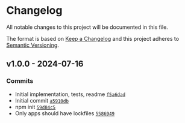 # Changelog

All notable changes to this project will be documented in this file.

The format is based on [Keep a Changelog](https://keepachangelog.com/en/1.0.0/)
and this project adheres to [Semantic Versioning](https://semver.org/spec/v2.0.0.html).

## v1.0.0 - 2024-07-16

### Commits

- Initial implementation, tests, readme [`f5a6dad`](https://github.com/ljharb/coauthors/commit/f5a6dad10445ad05a68068f6ad3b26edb083692c)
- Initial commit [`a5910db`](https://github.com/ljharb/coauthors/commit/a5910dbc978d750e2df06ce3cc299254554141b3)
- npm init [`59d84c5`](https://github.com/ljharb/coauthors/commit/59d84c57111a3209e582b753dfb34b6d7c3deea8)
- Only apps should have lockfiles [`5586949`](https://github.com/ljharb/coauthors/commit/5586949ef7845a961fda4f82c0860d06450c147b)
